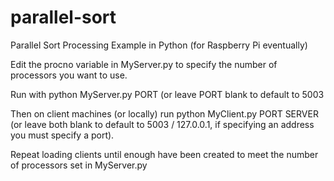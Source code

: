 # parallel-sort
Parallel Sort Processing Example in Python (for Raspberry Pi eventually)

Edit the procno variable in MyServer.py to specify the number of processors you want to use.

Run with python MyServer.py PORT (or leave PORT blank to default to 5003

Then on client machines (or locally) run python MyClient.py PORT SERVER (or leave both blank to default to 5003 / 127.0.0.1, if specifying an address you must specify a port).

Repeat loading clients until enough have been created to meet the number of processors set in MyServer.py
